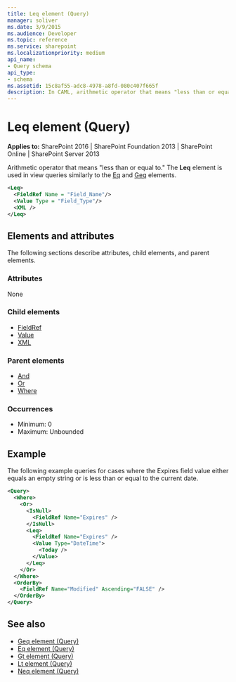 ```yaml
---
title: Leq element (Query)
manager: soliver
ms.date: 3/9/2015
ms.audience: Developer
ms.topic: reference
ms.service: sharepoint
ms.localizationpriority: medium
api_name:
- Query schema
api_type:
- schema
ms.assetid: 15c8af55-adc8-4978-a8fd-080c407f665f
description: In CAML, arithmetic operator that means "less than or equal to." Used in view queries similarly to the Eq and Geq elements. 
---
```


# Leq element (Query)

**Applies to:** SharePoint 2016 | SharePoint Foundation 2013 | SharePoint Online | SharePoint Server 2013
  
Arithmetic operator that means "less than or equal to." The **Leq** element is used in view queries similarly to the [Eq](eq-element-query.md) and [Geq](geq-element-query.md) elements. 
  
```XML
<Leq>
  <FieldRef Name = "Field_Name"/>
  <Value Type = "Field_Type"/>
  <XML />
</Leq>
```

## Elements and attributes

The following sections describe attributes, child elements, and parent elements.

### Attributes

None
   
### Child elements

- [FieldRef](fieldref-element-query.md)
- [Value](value-element-query.md)
- [XML](xml-element.md)
   
### Parent elements

- [And](and-element-query.md)
- [Or](or-element-query.md)
- [Where](where-element-query.md)
   
### Occurrences

- Minimum: 0
- Maximum: Unbounded
   
## Example

The following example queries for cases where the Expires field value either equals an empty string or is less than or equal to the current date.
  
```XML
<Query> 
  <Where> 
    <Or> 
      <IsNull> 
        <FieldRef Name="Expires" />  
      </IsNull> 
      <Leq> 
        <FieldRef Name="Expires" />  
        <Value Type="DateTime"> 
          <Today />  
        </Value> 
      </Leq> 
    </Or> 
  </Where> 
  <OrderBy> 
    <FieldRef Name="Modified" Ascending="FALSE" />  
  </OrderBy> 
</Query>
```

## See also

- [Geq element (Query)](geq-element-query.md)  
- [Eq element (Query)](eq-element-query.md)  
- [Gt element (Query)](gt-element-query.md)  
- [Lt element (Query)](lt-element-query.md)  
- [Neq element (Query)](neq-element-query.md)

